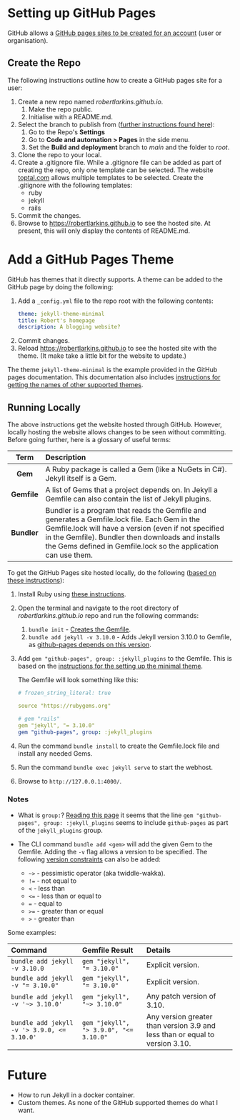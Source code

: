 # Setting up GitHub Pages

GitHub allows a [GitHub pages sites to be created for an account](https://docs.github.com/en/pages/getting-started-with-github-pages/creating-a-github-pages-site#creating-a-repository-for-your-site) (user or organisation).


## Create the Repo

The following instructions outline how to create a GitHub pages site for a user:
1. Create a new repo named *robertlarkins.github.io*.
   1. Make the repo public.
   1. Initialise with a README.md.
1. Select the branch to publish from ([further instructions found here](https://docs.github.com/en/pages/getting-started-with-github-pages/configuring-a-publishing-source-for-your-github-pages-site#publishing-from-a-branch)):
   1. Go to the Repo's **Settings**
   1. Go to **Code and automation > Pages** in the side menu.
   1. Set the **Build and deployment** branch to *main* and the folder to *root*.
1. Clone the repo to your local.
1. Create a .gitignore file.
   While a .gitignore file can be added as part of creating the repo, only one template can be selected. The website [toptal.com](https://www.toptal.com/developers/gitignore) allows multiple templates to be selected. Create the .gitignore with the following templates:
   - ruby
   - jekyll
   - rails
1. Commit the changes.
1. Browse to https://robertlarkins.github.io to see the hosted site. At present, this will only display the contents of README.md.


# Add a GitHub Pages Theme

GitHub has themes that it directly supports. A theme can be added to the GitHub page by doing the following:
1. Add a `_config.yml` file to the repo root with the following contents:
   ```yml
   theme: jekyll-theme-minimal
   title: Robert's homepage
   description: A blogging website?
   ```
1. Commit changes.
1. Reload https://robertlarkins.github.io to see the hosted site with the theme. (It make take a little bit for the website to update.)

The theme `jekyll-theme-minimal` is the example provided in the GitHub pages documentation. This documentation also includes [instructions for getting the names of other supported themes](https://docs.github.com/en/pages/setting-up-a-github-pages-site-with-jekyll/adding-a-theme-to-your-github-pages-site-using-jekyll#adding-a-theme).


## Running Locally

The above instructions get the website hosted through GitHub. However, locally hosting the website allows changes to be seen without committing. Before going further, here is a glossary of useful terms:

| Term        | Description     |
|    :---:    | :---            |
| **Gem**     | A Ruby package is called a Gem (like a NuGets in C#). Jekyll itself is a Gem. |
| **Gemfile** | A list of Gems that a project depends on. In Jekyll a Gemfile can also contain the list of Jekyll plugins. |
| **Bundler** | Bundler is a program that reads the Gemfile and generates a Gemfile.lock file. Each Gem in the Gemfile.lock will have a version (even if not specified in the Gemfile). Bundler then downloads and installs the Gems defined in Gemfile.lock so the application can use them. |

To get the GitHub Pages site hosted locally, do the following ([based on these instructions](https://docs.github.com/en/pages/setting-up-a-github-pages-site-with-jekyll/testing-your-github-pages-site-locally-with-jekyll)):

1. Install Ruby using [these instructions](https://jekyllrb.com/docs/installation/windows/).
1. Open the terminal and navigate to the root directory of *robertlarkins.github.io* repo and run the following commands:
   1. `bundle init` - [Creates the Gemfile](https://www.bundler.cn/man/bundle-init.1.html).
   1. `bundle add jekyll -v 3.10.0` - Adds Jekyll version 3.10.0 to Gemfile, as [github-pages depends on this version](https://pages.github.com/versions/).
1. Add `gem "github-pages", group: :jekyll_plugins` to the Gemfile. This is based on the [instructions for the setting up the minimal theme](https://github.com/pages-themes/minimal?tab=readme-ov-file#usage).

    The Gemfile will look something like this:
    ```yml
    # frozen_string_literal: true

    source "https://rubygems.org"

    # gem "rails"
    gem "jekyll", "= 3.10.0"
    gem "github-pages", group: :jekyll_plugins
    ```
1. Run the command `bundle install` to create the Gemfile.lock file and install any needed Gems.
1. Run the command `bundle exec jekyll serve` to start the webhost.
1. Browse to `http://127.0.0.1:4000/`.


### Notes

- What is `group:`? [Reading this page](https://jekyllrb.com/docs/plugins/installation/#the-jekyll_plugins-group) it seems that the line `gem "github-pages", group: :jekyll_plugins` seems to include `github-pages` as part of the `jekyll_plugins` group.

- The CLI command `bundle add <gem>` will add the given Gem to the Gemfile. Adding the `-v` flag allows a version to be specified. The following [version constraints](https://guides.rubygems.org/patterns/#pessimistic-version-constraint) can also be added:
  - `~>` - pessimistic operator (aka twiddle-wakka).
  - `!=` - not equal to
  - `<` - less than
  - `<=` - less than or equal to
  - `=` - equal to
  - `>=` - greater than or equal
  - `>` - greater than

Some examples:

| Command | Gemfile Result | Details |
| :---    | :---           | :---    |
| `bundle add jekyll -v 3.10.0` | `gem "jekyll", "= 3.10.0"` | Explicit version. |
| `bundle add jekyll -v "= 3.10.0"` | `gem "jekyll", "= 3.10.0"` | Explicit version. |
| `bundle add jekyll -v '~> 3.10.0'` | `gem "jekyll", "~> 3.10.0"` | Any patch version of 3.10. |
| `bundle add jekyll -v '> 3.9.0, <= 3.10.0'` | `gem "jekyll", "> 3.9.0", "<= 3.10.0"` | Any version greater than version 3.9 and less than or equal to version 3.10. |


# Future

- How to run Jekyll in a docker container.
- Custom themes. As none of the GitHub supported themes do what I want.
